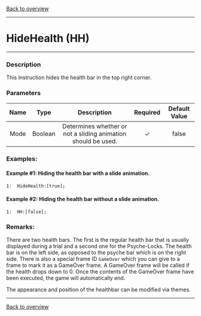 [Back to overview](index.md)

---
# HideHealth (HH)

---

### Description
This Instruction hides the health bar in the top right corner.

### Parameters

|Name|Type|Description|Required|Default Value|
|:---:|:---:|:---:|:---:|:---:|
|Mode|Boolean|Determines whether or not a sliding animation should be used.|✓|false|

### Examples:
#### Example #1: Hiding the health bar with a slide animation.
```
1:  HideHealth:[true];
```

#### Example #2: Hiding the health bar without a slide animation.
```
1:  HH:[false];
```

### Remarks:
There are two health bars. The first is the regular health bar that is usually displayed during a trial and a second one for the Psyche-Locks. The health bar is on the left side, as opposed to the psyche bar which is on the right side. There is also a special frame ID `GameOver` which you can give to a frame to mark it as a GameOver frame. A GameOver frame will be called if the health drops down to 0. Once the contents of the GameOver frame have been executed, the game will automatically end.

The appearance and position of the healthbar can be modified via themes.

---
[Back to overview](index.md)
